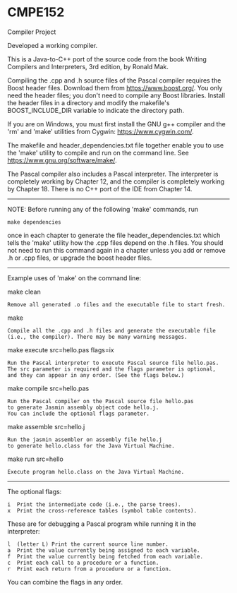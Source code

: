 # CMPE152 

Compiler Project

Developed a working compiler.

This is a Java-to-C++ port of the source code from the book
Writing Compilers and Interpreters, 3rd edition,
by Ronald Mak.

Compiling the .cpp and .h source files of the Pascal compiler
requires the Boost header files. Download them from
https://www.boost.org/. You only need the header files;
you don't need to compile any Boost libraries. Install the
header files in a directory and modify the makefile's
BOOST_INCLUDE_DIR variable to indicate the directory path.

If you are on Windows, you must first install the GNU g++ compiler
and the 'rm' and 'make' utilities from Cygwin: https://www.cygwin.com/. 

The makefile and header_dependencies.txt file together enable you
to use the 'make' utility to compile and run on the command line.
See https://www.gnu.org/software/make/.

The Pascal compiler also includes a Pascal interpreter. The interpreter
is completely working by Chapter 12, and the compiler is completely
working by Chapter 18. There is no C++ port of the IDE from Chapter 14.

-----------------------------------------------------------------------

NOTE: Before running any of the following 'make' commands, run

    make dependencies
    
once in each chapter to generate the file header_dependencies.txt which
tells the 'make' utility how the .cpp files depend on the .h files.
You should not need to run this command again in a chapter unless you
add or remove .h or .cpp files, or upgrade the boost header files.

-----------------------------------------------------------------------

Example uses of 'make' on the command line:

make clean

    Remove all generated .o files and the executable file to start fresh.

make

    Compile all the .cpp and .h files and generate the executable file
    (i.e., the compiler). There may be many warning messages.

make execute src=hello.pas flags=ix

    Run the Pascal interpreter to execute Pascal source file hello.pas.
    The src parameter is required and the flags parameter is optional,
    and they can appear in any order. (See the flags below.)

make compile src=hello.pas

    Run the Pascal compiler on the Pascal source file hello.pas
    to generate Jasmin assembly object code hello.j.
    You can include the optional flags parameter.
    
make assemble src=hello.j

    Run the jasmin assembler on assembly file hello.j
    to generate hello.class for the Java Virtual Machine.
    
make run src=hello

    Execute program hello.class on the Java Virtual Machine.

-----------------------------------------------------------------------

The optional flags:

    i  Print the intermediate code (i.e., the parse trees).
    x  Print the cross-reference tables (symbol table contents).
    
These are for debugging a Pascal program while running it
in the interpreter:

    l  (letter L) Print the current source line number.
    a  Print the value currently being assigned to each variable.
    f  Print the value currently being fetched from each variable.
    c  Print each call to a procedure or a function.
    r  Print each return from a procedure or a function.
    
You can combine the flags in any order.
